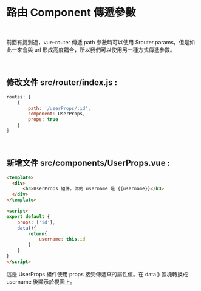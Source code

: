 # 路由 Component 傳遞參數

<br>

前面有提到過，vue-router 傳遞 path 參數時可以使用 $router.params，但是如此一來會與 url 形成高度耦合，所以我們可以使用另一種方式傳遞參數。

<br>

## 修改文件 src/router/index.js : 

```js
routes: [
    {
        path: '/userProps/:id',
        component: UserProps,
        props: true
    }
]
```

<br>

## 新增文件 src/components/UserProps.vue :

```html
<template>
  <div>
      <h3>UserProps 組件，你的 username 是 {{username}}</h3>
  </div>
</template>

<script>
export default {
    props: ['id'],
    data(){
        return{
            username: this.id
        }
    }
}
</script>
```

這邊 UserProps 組件使用 props 接受傳遞來的屬性值。在 data() 區塊轉換成 username 後顯示於視圖上。